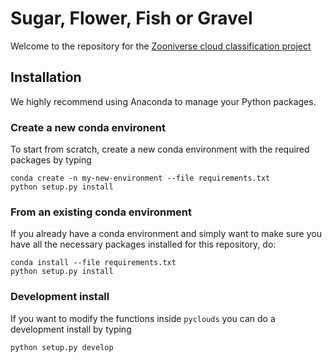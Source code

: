 # Sugar, Flower, Fish or Gravel

Welcome to the repository for the [Zooniverse cloud classification project](https://www.zooniverse.org/projects/raspstephan/sugar-flower-fish-or-gravel)

## Installation

We highly recommend using Anaconda to manage your Python packages.

### Create a new conda environent
To start from scratch, create a new conda environment with the required packages by typing
```
conda create -n my-new-environment --file requirements.txt
python setup.py install
```


### From an existing conda environment
If you already have a conda environment and simply want to make sure you have all the necessary packages installed for this repository, do:

```
conda install --file requirements.txt
python setup.py install
```

### Development install
If you want to modify the functions inside `pyclouds` you can do a development install by typing
```
python setup.py develop
```


<!-- ## Deep learning algorithms -->

<!-- This repository comes with some -->




<!-- ## Repository structure -->

<!-- - `image_download`: Scripts to download and rescale the images from NASA Worldview -->
<!-- - `zooniverse_raw`: Raw classification files from Zooniverse. Please add download date -->
<!-- - `pyclouds`: Python module containing common functions for processing and analyzing data -->
<!-- - `examples`: Some example images for the four categories. -->
<!-- - `processed_annotations`: Intermediate classification files after some processing -->
<!-- - `notebooks_SR`: Stephan's Python notebooks -->
<!-- - `analysis`: Hauke's Python notebooks, these two directories should become one or have more descriptive names. -->